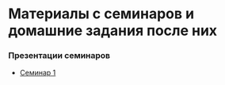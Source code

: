 # Материалы с семинаров и домашние задания после них

### Презентации семинаров
- [Семинар 1](Seminars/Sem%201/Resources/Семинар_1.pdf)
